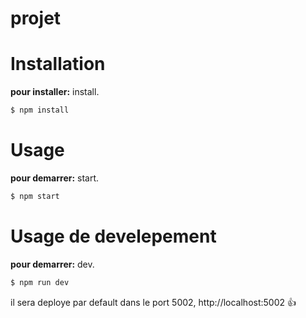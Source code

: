 #  projet

# Installation
**pour installer:** install.
```bash
$ npm install
```

# Usage
**pour demarrer:** start.
```bash
$ npm start
```

# Usage de develepement 
**pour demarrer:** dev.
```bash
$ npm run dev
```
il sera deploye par default dans le port 5002, http://localhost:5002 :+1: